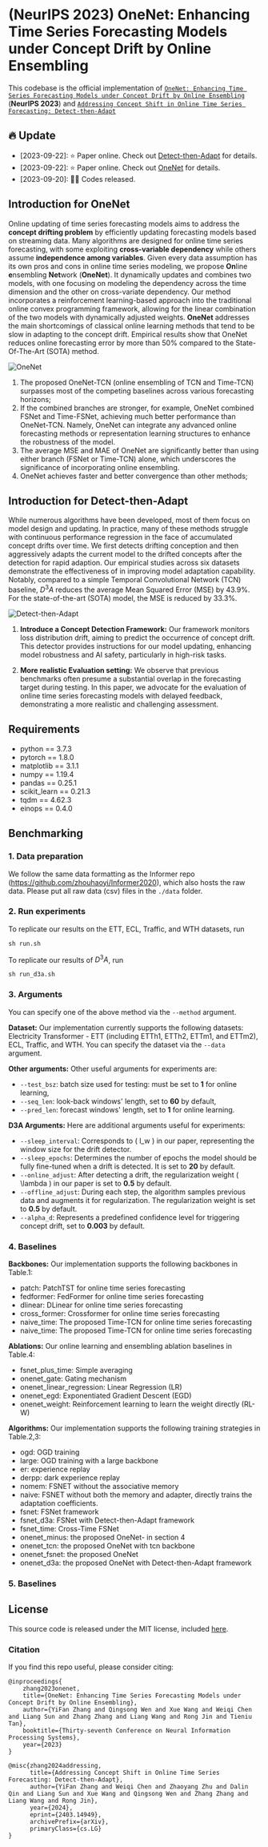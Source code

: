 # (NeurIPS 2023) OneNet: Enhancing Time Series Forecasting Models under Concept Drift by Online Ensembling

This codebase is the official implementation of [`OneNet: Enhancing Time Series Forecasting Models under Concept Drift by Online Ensembling`](https://arxiv.org/abs/2309.12659) (**NeurIPS 2023**) and [`Addressing Concept Shift in Online Time Series Forecasting: Detect-then-Adapt`](https://arxiv.org/abs/2403.14949)


## 🔥 Update
* [2023-09-22]: ⭐️ Paper online. Check out [Detect-then-Adapt](https://arxiv.org/abs/2403.14949) for details.
* [2023-09-22]: ⭐️ Paper online. Check out [OneNet](https://arxiv.org/abs/2309.12659) for details.
* [2023-09-20]: 🚀🚀 Codes released.


## Introduction for OneNet

Online updating of time series forecasting models aims to address the **concept drifting problem** by efficiently updating forecasting models based on streaming data. Many algorithms are designed for online time series forecasting, with some exploiting **cross-variable dependency** while others assume **independence among variables**. Given every data assumption has its own pros and cons in online time series modeling, we propose **On**line **e**nsembling **Net**work (**OneNet**). It dynamically updates and combines two models, with one focusing on modeling the dependency across the time dimension and the other on cross-variate dependency. Our method incorporates a reinforcement learning-based approach into the traditional online convex programming framework, allowing for the linear combination of the two models with dynamically adjusted weights. **OneNet** addresses the main shortcomings of classical online learning methods that tend to be slow in adapting to the concept drift. Empirical results show that OneNet reduces online forecasting error by more than $50$% compared to the State-Of-The-Art (SOTA) method.

![OneNet](framework.png)

1) The proposed OneNet-TCN (online ensembling of TCN and Time-TCN) surpasses most of the competing baselines across various forecasting horizons;
2) If the combined branches are stronger, for example, OneNet combined FSNet and Time-FSNet, achieving much better performance than OneNet-TCN. Namely, OneNet can integrate any advanced online forecasting methods or representation learning structures to enhance the robustness of the model.
3) The average MSE and MAE of OneNet are significantly better than using either branch (FSNet or Time-TCN) alone, which underscores the significance of incorporating online ensembling. 
4) OneNet achieves faster and better convergence than other methods;

## Introduction for Detect-then-Adapt
While numerous algorithms have been developed, most of them focus on model design and updating. In practice, many of these methods struggle with continuous performance regression in the face of accumulated concept drifts over time. We first detects drifting conception and then aggressively adapts the current model to the drifted concepts after the detection for rapid adaption. Our empirical studies across six datasets demonstrate the effectiveness of  in improving model adaptation capability. Notably, compared to a simple Temporal Convolutional Network (TCN) baseline, $D^3A$ reduces the average Mean Squared Error (MSE) by $43.9$%. For the state-of-the-art (SOTA) model, the MSE is reduced by $33.3$%.

![Detect-then-Adapt](teaser_d3a.png)

1) **Introduce a Concept Detection Framework:** Our framework monitors loss distribution drift, aiming to predict the occurrence of concept drift. This detector provides instructions for our model updating, enhancing model robustness and AI safety, particularly in high-risk tasks.

2) **More realistic Evaluation setting:** We observe that previous benchmarks often presume a substantial overlap in the forecasting target during testing. In this paper, we advocate for the evaluation of online time series forecasting models with delayed feedback, demonstrating a more realistic and challenging assessment.

## Requirements

- python == 3.7.3
- pytorch == 1.8.0
- matplotlib == 3.1.1
- numpy == 1.19.4
- pandas == 0.25.1
- scikit_learn == 0.21.3
- tqdm == 4.62.3
- einops == 0.4.0

## Benchmarking

### 1. Data preparation

We follow the same data formatting as the Informer repo (https://github.com/zhouhaoyi/Informer2020), which also hosts the raw data.
Please put all raw data (csv) files in the ```./data``` folder.

### 2. Run experiments

To replicate our results on the ETT, ECL, Traffic, and WTH datasets, run
```
sh run.sh
```


To replicate our results of $D^3A$, run
```
sh run_d3a.sh
```

### 3.  Arguments

You can specify one of the above method via the ```--method``` argument.

**Dataset:** Our implementation currently supports the following datasets: Electricity Transformer - ETT (including ETTh1, ETTh2, ETTm1, and ETTm2), ECL, Traffic, and WTH. You can specify the dataset via the ```--data``` argument.

**Other arguments:** Other useful arguments for experiments are:
- ```--test_bsz```: batch size used for testing: must be set to **1** for online learning,
- ```--seq_len```: look-back windows' length, set to **60** by default,
- ```--pred_len```: forecast windows' length, set to **1** for online learning.


**D3A Arguments:**
Here are additional arguments useful for experiments:

- `--sleep_interval`: Corresponds to \( l_w \) in our paper, representing the window size for the drift detector.
- `--sleep_epochs`: Determines the number of epochs the model should be fully fine-tuned when a drift is detected. It is set to **20** by default.
- `--online_adjust`: After detecting a drift, the regularization weight \( \lambda \) in our paper is set to **0.5** by default.
- `--offline_adjust`: During each step, the algorithm samples previous data and augments it for regularization. The regularization weight is set to **0.5** by default.
- `--alpha_d`: Represents a predefined confidence level for triggering concept drift, set to **0.003** by default.

### 4.  Baselines

**Backbones:** Our implementation supports the following backbones in Table.1:

- patch: PatchTST for online time series forecasting
- fedformer: FedFormer for online time series forecasting
- dlinear: DLinear for online time series forecasting
- cross_former: Crossformer for online time series forecasting
- naive_time: The proposed Time-TCN for online time series forecasting
- naive_time: The proposed Time-TCN for online time series forecasting


**Ablations:** Our online learning and ensembling ablation baselines in Table.4:
- fsnet_plus_time: Simple averaging
- onenet_gate: Gating mechanism
- onenet_linear_regression: Linear Regression (LR)
- onenet_egd: Exponentiated Gradient Descent (EGD)
- onenet_weight: Reinforcement learning to learn the weight directly (RL-W)

**Algorithms:** Our implementation supports the following training strategies in Table.2,3:
- ogd: OGD training
- large: OGD training with a large backbone
- er: experience replay
- derpp: dark experience replay
- nomem: FSNET without the associative memory
- naive: FSNET without both the memory and adapter, directly trains the adaptation coefficients.
- fsnet: FSNet framework
- fsnet_d3a: FSNet with Detect-then-Adapt framework
- fsnet_time: Cross-Time FSNet
- onenet_minus: the proposed OneNet- in section 4
- onenet_tcn: the proposed OneNet with tcn backbone
- onenet_fsnet: the proposed OneNet 
- onenet_d3a: the proposed OneNet with Detect-then-Adapt framework


### 5.  Baselines

## License

This source code is released under the MIT license, included [here](LICENSE).

### Citation 
If you find this repo useful, please consider citing: 
```
@inproceedings{
    zhang2023onenet,
    title={OneNet: Enhancing Time Series Forecasting Models under Concept Drift by Online Ensembling},
    author={YiFan Zhang and Qingsong Wen and Xue Wang and Weiqi Chen and Liang Sun and Zhang Zhang and Liang Wang and Rong Jin and Tieniu Tan},
    booktitle={Thirty-seventh Conference on Neural Information Processing Systems},
    year={2023}
}

@misc{zhang2024addressing,
      title={Addressing Concept Shift in Online Time Series Forecasting: Detect-then-Adapt}, 
      author={YiFan Zhang and Weiqi Chen and Zhaoyang Zhu and Dalin Qin and Liang Sun and Xue Wang and Qingsong Wen and Zhang Zhang and Liang Wang and Rong Jin},
      year={2024},
      eprint={2403.14949},
      archivePrefix={arXiv},
      primaryClass={cs.LG}
}
```
